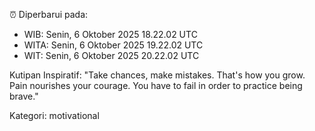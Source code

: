⏰ Diperbarui pada:
- WIB: Senin, 6 Oktober 2025 18.22.02 UTC
- WITA: Senin, 6 Oktober 2025 19.22.02 UTC
- WIT: Senin, 6 Oktober 2025 20.22.02 UTC

Kutipan Inspiratif:
"Take chances, make mistakes. That's how you grow. Pain nourishes your courage. You have to fail in order to practice being brave."


Kategori: motivational

